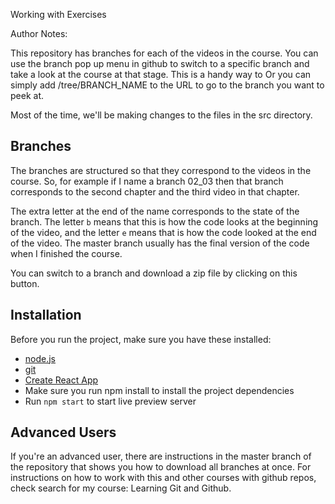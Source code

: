 Working with Exercises

Author Notes:

This repository has branches for each of the videos in the course. You can use the branch pop up menu in github to switch to a specific branch and take a look at the course at that stage. This is a handy way to Or you can simply add /tree/BRANCH_NAME to the URL to go to the branch you want to peek at.

Most of the time, we'll be making changes to the files in the src directory.

## Branches

The branches are structured so that they correspond to the videos in the course. So, for example if I name a branch 02_03 then that branch corresponds to the second chapter and the third video in that chapter.

The extra letter at the end of the name corresponds to the state of the branch. The letter `b` means that this is how the code looks at the beginning of the video, and the letter `e` means that is how the code looked at the end of the video. The master branch usually has the final version of the code when I finished the course.

You can switch to a branch and download a zip file by clicking on this button.

## Installation

Before you run the project, make sure you have these installed:

- [node.js](http://nodejs.org/)
- [git](http://git-scm.com/)
- [Create React App](https://facebook.github.io/create-react-app/)
- Make sure you run npm install to install the project dependencies
- Run `npm start` to start live preview server

## Advanced Users

If you're an advanced user, there are instructions in the master branch of the repository that shows you how to download all branches at once. For instructions on how to work with this and other courses with github repos, check search for my course: Learning Git and Github.
